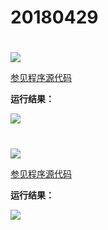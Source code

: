 # 20180429

# 

<img src="http://image.renkaigis.com/keepcoding/2018040101.png">

<a href="https://github.com/renkaigis/KeepCoding/tree/master/2018/04/01" target="_blank">参见程序源代码</a>

**运行结果：**

<img src="http://image.renkaigis.com/keepcoding/2018040102.png">

# 

<img src="http://image.renkaigis.com/keepcoding/2018040103.png">

<a href="https://github.com/renkaigis/KeepCoding/tree/master/2018/04/01" target="_blank">参见程序源代码</a>

**运行结果：**

<img src="http://image.renkaigis.com/keepcoding/2018040104.png">